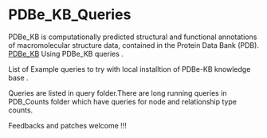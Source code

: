 # PDBe_KB_Queries
 PDBe_KB is computationally predicted structural and functional annotations of macromolecular structure data, contained in the Protein Data Bank (PDB). 
 [PDBe_KB](https://academic.oup.com/nar/article/48/D1/D344/5580911)
Using PDBe_KB queries .

List of Example queries to try with local installtion of PDBe-KB knowledge base .

Queries are listed in query folder.There are long running queries in PDB_Counts folder which have queries for node and relationship type counts. 

Feedbacks and patches welcome !!!
